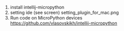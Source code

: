 1. install intellij-micropython
2. setting ide (see screen)
setting_plugin_for_mac.png
3. Run code on MicroPython devices
https://github.com/vlasovskikh/intellij-micropython